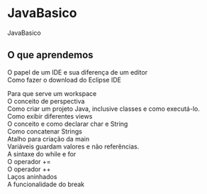 # JavaBasico
JavaBasico

<h2>O que aprendemos </h2>
O papel de um IDE e sua diferença de um editor<br>
Como fazer o download do Eclipse IDE<br>

Para que serve um workspace<br>
O conceito de perspectiva<br>
Como criar um projeto Java, inclusive classes e como executá-lo.<br>
Como exibir diferentes views<br>
O conceito e como declarar char e String<br>
Como concatenar Strings<br>
Atalho para criação da main<br>
Variáveis guardam valores e não referências.<br>
A sintaxe do while e for<br>
O operador +=<br>
O operador ++<br>
Laços aninhados<br>
A funcionalidade do break<br>
